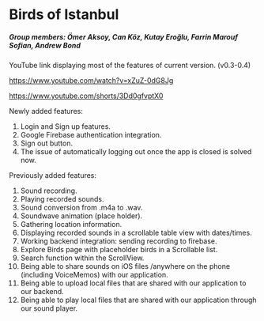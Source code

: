 # Birds of Istanbul

##### Group members: Ömer Aksoy, Can Köz, Kutay Eroğlu, Farrin Marouf Sofian, Andrew Bond

YouTube link displaying most of the features of current version. (v0.3-0.4)

https://www.youtube.com/watch?v=xZuZ-0dG8Jg

https://www.youtube.com/shorts/3Dd0gfvptX0

Newly added features:
1) Login and Sign up features.
2) Google Firebase authentication integration.
3) Sign out button.
4) The issue of automatically logging out once the app is closed is solved now.


Previously added features:
1) Sound recording.
2) Playing recorded sounds.
3) Sound conversion from .m4a to .wav.
4) Soundwave animation (place holder).
5) Gathering location information.
6) Displaying recorded sounds in a scrollable table view with dates/times.
7) Working backend integration: sending recording to firebase.
8) Explore Birds page with placeholder birds in a Scrollable list.
2) Search function within the ScrollView.
3) Being able to share sounds on iOS files /anywhere on the phone (including VoiceMemos) with our application.
4) Being able to upload local files that are shared with our application to our backend.
5) Being able to play local files that are shared with our application through our sound player.
